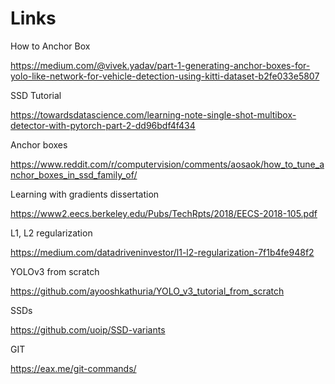 # Links

How to Anchor Box

https://medium.com/@vivek.yadav/part-1-generating-anchor-boxes-for-yolo-like-network-for-vehicle-detection-using-kitti-dataset-b2fe033e5807

SSD Tutorial

https://towardsdatascience.com/learning-note-single-shot-multibox-detector-with-pytorch-part-2-dd96bdf4f434

Anchor boxes

https://www.reddit.com/r/computervision/comments/aosaok/how_to_tune_anchor_boxes_in_ssd_family_of/

Learning with gradients dissertation

https://www2.eecs.berkeley.edu/Pubs/TechRpts/2018/EECS-2018-105.pdf

L1, L2 regularization

https://medium.com/datadriveninvestor/l1-l2-regularization-7f1b4fe948f2

YOLOv3 from scratch

https://github.com/ayooshkathuria/YOLO_v3_tutorial_from_scratch

SSDs

https://github.com/uoip/SSD-variants

GIT

https://eax.me/git-commands/
